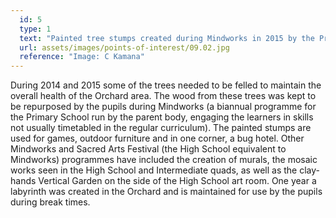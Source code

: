 ```yaml
---
  id: 5
  type: 1
  text: "Painted tree stumps created during Mindworks in 2015 by the Primary school and now positioned, with a marble run, in the part of the Orchard used by the Pre-Primary as a playground."
  url: assets/images/points-of-interest/09.02.jpg
  reference: "Image: C Kamana"
---
```

During 2014 and 2015 some of the trees needed to be felled to maintain the overall health of the Orchard area. The wood from these trees was kept to be repurposed by the pupils during Mindworks (a biannual programme for the Primary School run by the parent body, engaging the learners in skills not usually timetabled in the regular curriculum). The painted stumps are used for games, outdoor furniture and in one corner, a bug hotel. Other Mindworks and Sacred Arts Festival (the High School equivalent to Mindworks) programmes have included the creation of murals, the mosaic works seen in the High School and Intermediate quads, as well as the clay-hands Vertical Garden on the side of the High School art room. One year a labyrinth was created in the Orchard and is maintained for use by the pupils during break times.
        